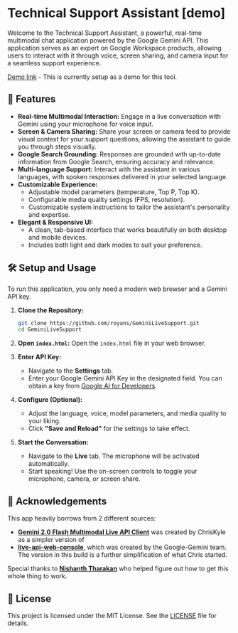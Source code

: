 # Technical Support Assistant [demo]

Welcome to the Technical Support Assistant, a powerful, real-time multimodal chat application powered by the Google Gemini API. This application serves as an expert on Google Workspace products, allowing users to interact with it through voice, screen sharing, and camera input for a seamless support experience.

[Demo link](https://wschanges.com/support/index.html) - This is currently setup as a demo for this tool.

## 🚀 Features

* **Real-time Multimodal Interaction:** Engage in a live conversation with Gemini using your microphone for voice input.
* **Screen & Camera Sharing:** Share your screen or camera feed to provide visual context for your support questions, allowing the assistant to guide you through steps visually.
* **Google Search Grounding:** Responses are grounded with up-to-date information from Google Search, ensuring accuracy and relevance.
* **Multi-language Support:** Interact with the assistant in various languages, with spoken responses delivered in your selected language.
* **Customizable Experience:**
    * Adjustable model parameters (temperature, Top P, Top K).
    * Configurable media quality settings (FPS, resolution).
    * Customizable system instructions to tailor the assistant's personality and expertise.
* **Elegant & Responsive UI:**
    * A clean, tab-based interface that works beautifully on both desktop and mobile devices.
    * Includes both light and dark modes to suit your preference.

## 🛠️ Setup and Usage

To run this application, you only need a modern web browser and a Gemini API key.

1.  **Clone the Repository:**
    ```bash
    git clone https://github.com/royans/GeminiLiveSupport.git
    cd GeminiLiveSupport
    ```

2.  **Open `index.html`:** Open the `index.html` file in your web browser.

3.  **Enter API Key:**
    * Navigate to the **Settings** tab.
    * Enter your Google Gemini API Key in the designated field. You can obtain a key from [Google AI for Developers](https://ai.google.dev/).

4.  **Configure (Optional):**
    * Adjust the language, voice, model parameters, and media quality to your liking.
    * Click **"Save and Reload"** for the settings to take effect.

5.  **Start the Conversation:**
    * Navigate to the **Live** tab. The microphone will be activated automatically.
    * Start speaking! Use the on-screen controls to toggle your microphone, camera, or screen share.

## 🙏 Acknowledgements

This app heavily borrows from 2 different sources:

* **[Gemini 2.0 Flash Multimodal Live API Client](https://github.com/ViaAnthroposBenevolentia/gemini-2-live-api-demo?tab=readme-ov-file)** was created by ChrisKyle as a simpler version of
* **[live-api-web-console](https://github.com/google-gemini/live-api-web-console)**, which was created by the Google-Gemini team. The version in this build is a further simplification of what Chris started.

Special thanks to **[Nishanth Tharakan](https://qerty2006.github.io/about/)** who helped figure out how to get this whole thing to work.

## 📄 License

This project is licensed under the MIT License. See the [LICENSE](LICENSE) file for details.
